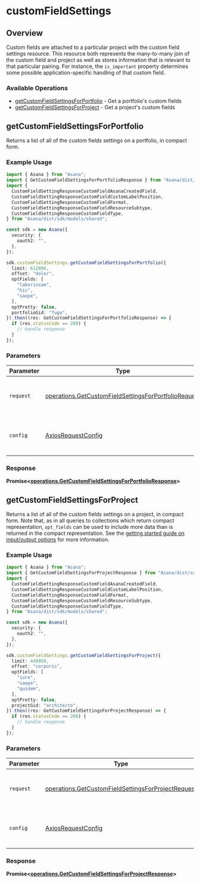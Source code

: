 # customFieldSettings

## Overview

Custom fields are attached to a particular project with the custom field settings resource. This resource both represents the many-to-many join of the custom field and project as well as stores information that is relevant to that particular pairing. For instance, the `is_important` property determines some possible application-specific handling of that custom field.

### Available Operations

* [getCustomFieldSettingsForPortfolio](#getcustomfieldsettingsforportfolio) - Get a portfolio's custom fields
* [getCustomFieldSettingsForProject](#getcustomfieldsettingsforproject) - Get a project's custom fields

## getCustomFieldSettingsForPortfolio

Returns a list of all of the custom fields settings on a portfolio, in compact form.

### Example Usage

```typescript
import { Asana } from "Asana";
import { GetCustomFieldSettingsForPortfolioResponse } from "Asana/dist/sdk/models/operations";
import {
  CustomFieldSettingResponseCustomFieldAsanaCreatedField,
  CustomFieldSettingResponseCustomFieldCustomLabelPosition,
  CustomFieldSettingResponseCustomFieldFormat,
  CustomFieldSettingResponseCustomFieldResourceSubtype,
  CustomFieldSettingResponseCustomFieldType,
} from "Asana/dist/sdk/models/shared";

const sdk = new Asana({
  security: {
    oauth2: "",
  },
});

sdk.customFieldSettings.getCustomFieldSettingsForPortfolio({
  limit: 612096,
  offset: "dolor",
  optFields: [
    "laboriosam",
    "hic",
    "saepe",
  ],
  optPretty: false,
  portfolioGid: "fuga",
}).then((res: GetCustomFieldSettingsForPortfolioResponse) => {
  if (res.statusCode == 200) {
    // handle response
  }
});
```

### Parameters

| Parameter                                                                                                                    | Type                                                                                                                         | Required                                                                                                                     | Description                                                                                                                  |
| ---------------------------------------------------------------------------------------------------------------------------- | ---------------------------------------------------------------------------------------------------------------------------- | ---------------------------------------------------------------------------------------------------------------------------- | ---------------------------------------------------------------------------------------------------------------------------- |
| `request`                                                                                                                    | [operations.GetCustomFieldSettingsForPortfolioRequest](../../models/operations/getcustomfieldsettingsforportfoliorequest.md) | :heavy_check_mark:                                                                                                           | The request object to use for the request.                                                                                   |
| `config`                                                                                                                     | [AxiosRequestConfig](https://axios-http.com/docs/req_config)                                                                 | :heavy_minus_sign:                                                                                                           | Available config options for making requests.                                                                                |


### Response

**Promise<[operations.GetCustomFieldSettingsForPortfolioResponse](../../models/operations/getcustomfieldsettingsforportfolioresponse.md)>**


## getCustomFieldSettingsForProject

Returns a list of all of the custom fields settings on a project, in compact form. Note that, as in all queries to collections which return compact representation, `opt_fields` can be used to include more data than is returned in the compact representation. See the [getting started guide on input/output options](https://developers.asana.com/docs/#input-output-options) for more information.

### Example Usage

```typescript
import { Asana } from "Asana";
import { GetCustomFieldSettingsForProjectResponse } from "Asana/dist/sdk/models/operations";
import {
  CustomFieldSettingResponseCustomFieldAsanaCreatedField,
  CustomFieldSettingResponseCustomFieldCustomLabelPosition,
  CustomFieldSettingResponseCustomFieldFormat,
  CustomFieldSettingResponseCustomFieldResourceSubtype,
  CustomFieldSettingResponseCustomFieldType,
} from "Asana/dist/sdk/models/shared";

const sdk = new Asana({
  security: {
    oauth2: "",
  },
});

sdk.customFieldSettings.getCustomFieldSettingsForProject({
  limit: 449950,
  offset: "corporis",
  optFields: [
    "iure",
    "saepe",
    "quidem",
  ],
  optPretty: false,
  projectGid: "architecto",
}).then((res: GetCustomFieldSettingsForProjectResponse) => {
  if (res.statusCode == 200) {
    // handle response
  }
});
```

### Parameters

| Parameter                                                                                                                | Type                                                                                                                     | Required                                                                                                                 | Description                                                                                                              |
| ------------------------------------------------------------------------------------------------------------------------ | ------------------------------------------------------------------------------------------------------------------------ | ------------------------------------------------------------------------------------------------------------------------ | ------------------------------------------------------------------------------------------------------------------------ |
| `request`                                                                                                                | [operations.GetCustomFieldSettingsForProjectRequest](../../models/operations/getcustomfieldsettingsforprojectrequest.md) | :heavy_check_mark:                                                                                                       | The request object to use for the request.                                                                               |
| `config`                                                                                                                 | [AxiosRequestConfig](https://axios-http.com/docs/req_config)                                                             | :heavy_minus_sign:                                                                                                       | Available config options for making requests.                                                                            |


### Response

**Promise<[operations.GetCustomFieldSettingsForProjectResponse](../../models/operations/getcustomfieldsettingsforprojectresponse.md)>**

